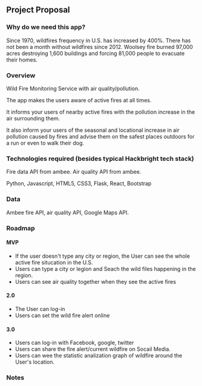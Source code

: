 ## Project Proposal

### Why do we need this app?

Since 1970, wildfires frequency in U.S. has increased by 400%. 
There has not been a month without wildfires since 2012. 
Woolsey fire burned 97,000 acres destroying 1,600 buildings and 
forcing 81,000 people to evacuate their homes.

### Overview

Wild Fire Monitoring Service with air quality/pollution.

The app makes the users aware of active fires at all times.

It  informs your users of nearby active fires with the pollution increase 
in the air surrounding them.

It also inform your users of the seasonal and locational increase in air pollution 
caused by fires and advise them on the safest places outdoors for a run or even to walk their dog.



### Technologies required (besides typical Hackbright tech stack)

Fire data API from ambee. Air quality API from ambee.

Python, Javascript, HTML5, CSS3, Flask, React, Bootstrap



### Data

Ambee fire API, air quality API, Google Maps API.



### Roadmap

#### MVP

- If the user doesn't type any city or region, the User can see 
the whole active fire situcation in the U.S.
- Users can type a city or legion and Seach the wild files happening in the region.
- Users can see air quality together when they see the active fires



#### 2.0

- The User can log-in 
- Users can set the wild fire alert online


#### 3.0

- Users can log-in with Facebook, google, twitter
- Users can share the fire alert/current wildfire on Socail Media.
- Users can wee the statistic analization graph of wildfire around the User's location.

### Notes